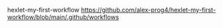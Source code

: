hexlet-my-first-workflow
https://github.com/alex-prog4/hexlet-my-first-workflow/blob/main/.github/workflows
